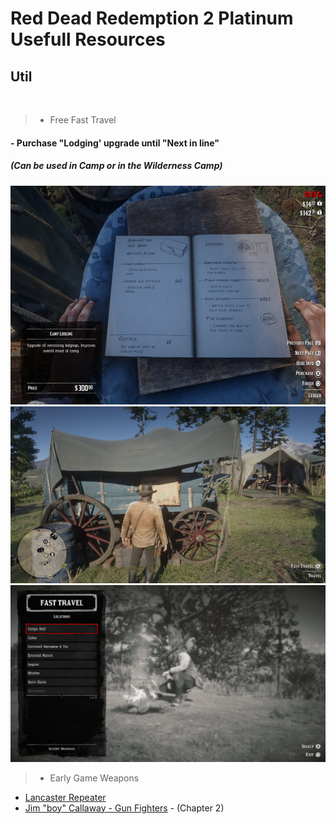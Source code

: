 <h1>Red Dead Redemption 2 Platinum Usefull Resources</h1>

<h2>Util</h2>

<br/>

>- Free Fast Travel
<h4>- Purchase "Lodging' upgrade until "Next in line"</h4>
<h5>(Can be used in Camp or in the Wilderness Camp)</h5>

<img src="https://raw.githubusercontent.com/KurmaIU/rdr2-usefullresources/refs/heads/main/images/Lodging.jpeg" height="350" width="600"/>
<img src="https://raw.githubusercontent.com/KurmaIU/rdr2-usefullresources/refs/heads/main/images/FastTravel-InCamp.jpeg"/>
<img src="https://raw.githubusercontent.com/KurmaIU/rdr2-usefullresources/refs/heads/main/images/FastTravel-InWildernessCamp.jpeg"/>

>- Early Game Weapons
- [Lancaster Repeater](https://www.youtube.com/watch?v=C4VkvbsNMYc)
- [Jim "boy" Callaway - Gun Fighters](https://www.youtube.com/watch?v=Ipe4FUZu1n4) - (Chapter 2)
